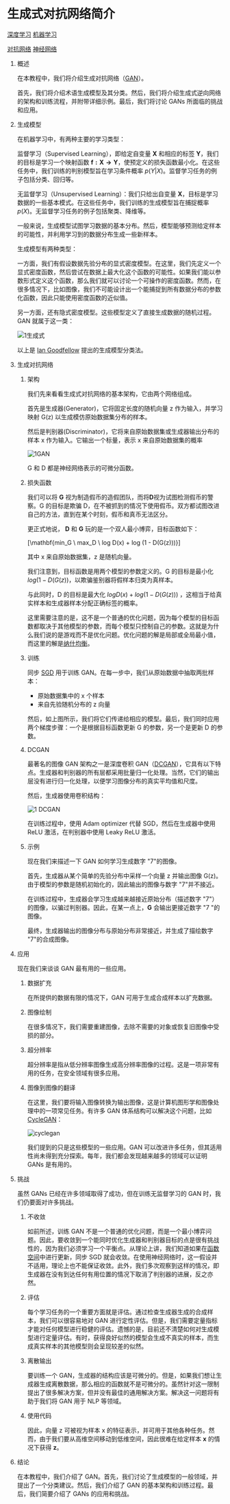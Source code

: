 # 生成式对抗网络简介

[深度学习](https://www.baeldung.com/cs/category/ai/deep-learning) [机器学习](https://www.baeldung.com/cs/category/ai/ml)

[对抗网络](https://www.baeldung.com/cs/tag/gan) [神经网络](https://www.baeldung.com/cs/tag/neural-networks)

1. 概述

    在本教程中，我们将介绍生成对抗网络（[GAN](https://www.baeldung.com/cs/ml-gan-data-augmentation)）。

    首先，我们将介绍术语生成模型及其分类。然后，我们将介绍生成式逆向网络的架构和训练流程，并附带详细示例。最后，我们将讨论 GANs 所面临的挑战和应用。

2. 生成模型

    在机器学习中，有两种主要的学习类型：

    监督学习（Supervised Learning），即给定自变量 $\mathbf{X}$ 和相应的标签 $\mathbf{Y}$，我们的目标是学习一个映射函数 $\mathbf{f: X \to Y}$，使预定义的损失函数最小化。在这些任务中，我们训练的判别模型旨在学习条件概率 $p(Y|X)$。监督学习任务的例子包括分类、回归等。

    无监督学习（Unsupervised Learning）：我们只给出自变量 $\mathbf{X}$，目标是学习数据的一些基本模式。在这些任务中，我们训练的生成模型旨在捕捉概率 $p(X)$。无监督学习任务的例子包括聚类、降维等。

    一般来说，生成模型试图学习数据的基本分布。然后，模型能够预测给定样本的可能性，并利用学习到的数据分布生成一些新样本。

    生成模型有两种类型：

    一方面，我们有假设数据先验分布的显式密度模型。在这里，我们先定义一个显式密度函数，然后尝试在数据上最大化这个函数的可能性。如果我们能以参数形式定义这个函数，那么我们就可以讨论一个可操作的密度函数。然而，在很多情况下，比如图像，我们不可能设计出一个能捕捉到所有数据分布的参数化函数，因此只能使用密度函数的近似值。

    另一方面，还有隐式密度模型。这些模型定义了直接生成数据的随机过程。GAN 就属于这一类：

    ![1生成式](pic/1_generative-1024x469.png)

    以上是 [Ian Goodfellow](https://www.iangoodfellow.com/) 提出的生成模型分类法。

3. 生成对抗网络

    1. 架构

        我们先来看看生成式对抗网络的基本架构，它由两个网络组成。

        首先是生成器(Generator)，它将固定长度的随机向量 z 作为输入，并学习映射 G(z) 以生成模仿原始数据集分布的样本。

        然后是判别器(Discriminator)，它将来自原始数据集或生成器输出分布的样本 x 作为输入。它输出一个标量，表示 x 来自原始数据集的概率

        ![1GAN](pic/1_gan-1024x352.png)

        G 和 D 都是神经网络表示的可微分函数。

    2. 损失函数

        我们可以将 $\mathbf{G}$ 视为制造假币的造假团队，而将$\mathbf{D}$视为试图检测假币的警察。G 的目标是欺骗 D，在不被抓到的情况下使用假币。双方都试图改进自己的方法，直到在某个时刻，假币和真币无法区分。

        更正式地说， $\mathbf{D}$ 和 $\mathbf{G}$ 玩的是一个双人最小博弈，目标函数如下：

        \[\mathbf{min_G \ max_D \ log D(x) + log (1 - D(G(z)))}\]

        其中 x 来自原始数据集，z 是随机向量。

        我们注意到，目标函数是用两个模型的参数定义的。G 的目标是最小化 $log (1 - D(G(z))$，以欺骗鉴别器将假样本归类为真样本。

        与此同时，D 的目标是最大化 $log D(x) + log (1 - D(G(z)))$ ，这相当于给真实样本和生成器样本分配正确标签的概率。

        这里需要注意的是，这不是一个普通的优化问题，因为每个模型的目标函数都取决于其他模型的参数，而每个模型只控制自己的参数。这就是为什么我们说的是游戏而不是优化问题。优化问题的解是局部或全局最小值，而这里的解是[纳什均衡](https://en.wikipedia.org/wiki/Nash_equilibrium)。

    3. 训练

        同步 [SGD](https://www.baeldung.com/cs/sgd-vs-backpropagation) 用于训练 GAN。在每一步中，我们从原始数据中抽取两批样本：

        - 原始数据集中的 x 个样本
        - 来自先验随机分布的 z 向量

        然后，如上图所示，我们将它们传递给相应的模型。最后，我们同时应用两个梯度步骤：一个是根据目标函数更新 G 的参数，另一个是更新 D 的参数。

    4. DCGAN

        最著名的图像 GAN 架构之一是深度卷积 GAN（[DCGAN](https://arxiv.org/abs/1511.06434)），它具有以下特点。生成器和判别器的所有层都采用批量归一化处理。当然，它们的输出层没有进行归一化处理，以便学习图像分布的真实平均值和尺度。

        然后，生成器使用卷积结构：

        ![1 DCGAN](pic/1_DCGAN.png)

        在训练过程中，使用 Adam optimizer 代替 SGD，然后在生成器中使用 ReLU 激活，在判别器中使用 Leaky ReLU 激活。

    5. 示例

        现在我们来描述一下 GAN 如何学习生成数字 "7"的图像。

        首先，生成器从某个简单的先验分布中采样一个向量 z 并输出图像 G(z)。由于模型的参数是随机初始化的，因此输出的图像与数字 "7"并不接近。

        在训练过程中，生成器会学习生成越来越接近原始分布（描述数字 "7"）的图像，以骗过判别器。因此，在某一点上，$\mathbf{G}$ 会输出更接近数字 "7 "的图像。

        最终，生成器输出的图像分布与原始分布非常接近，并生成了描绘数字 "7"的合成图像。

4. 应用

    现在我们来谈谈 GAN 最有用的一些应用。

    1. 数据扩充

        在所提供的数据有限的情况下，GAN 可用于生成合成样本以扩充数据。

    2. 图像绘制

        在很多情况下，我们需要重建图像，去除不需要的对象或恢复旧图像中受损的部分。

    3. 超分辨率

        超分辨率是指从低分辨率图像生成高分辨率图像的过程。这是一项非常有用的任务，在安全领域有很多应用。

    4. 图像到图像的翻译

        在这里，我们要将输入图像转换为输出图像，这是计算机图形学和图像处理中的一项常见任务。有许多 GAN 体系结构可以解决这个问题，比如 [CycleGAN](https://junyanz.github.io/CycleGAN/)：

        ![cyclegan](pic/1_cyclegan.png)

        我们提到的只是这些模型的一些应用。GAN 可以改进许多任务，但其适用性尚未得到充分探索。每年，我们都会发现越来越多的领域可以证明 GANs 是有用的。

5. 挑战

    虽然 GANs 已经在许多领域取得了成功，但在训练无监督学习的 GAN 时，我们仍要面对许多挑战。

    1. 不收敛

        如前所述，训练 GAN 不是一个普通的优化问题，而是一个最小博弈问题。因此，要收敛到一个能同时优化生成器和判别器目标的点是很有挑战性的，因为我们必须学习一个平衡点。从理论上讲，我们知道如果在[函数空间](https://en.wikipedia.org/wiki/Function_space)中进行更新，同步 SGD 就会收敛。在使用神经网络时，这一假设并不适用，理论上也不能保证收敛。此外，我们多次观察到这样的情况，即生成器在没有到达任何有用位置的情况下取消了判别器的进展，反之亦然。

    2. 评估

        每个学习任务的一个重要方面就是评估。通过检查生成器生成的合成样本，我们可以很容易地对 GAN 进行定性评估。但是，我们需要定量指标才能对任何模型进行稳健的评估。遗憾的是，目前还不清楚如何对生成模型进行定量评估。有时，获得良好似然的模型会生成不真实的样本，而生成真实样本的其他模型则会呈现较差的似然。

    3. 离散输出

        要训练一个 GAN，生成器的结构应该是可微分的。但是，如果我们想让生成器生成离散数据，那么相应的函数就不是可微分的。虽然针对这一限制提出了很多解决方案，但并没有最佳的通用解决方案。解决这一问题将有助于我们将 GAN 用于 NLP 等领域。

    4. 使用代码

        因此，向量 z 可被视为样本 x 的特征表示，并可用于其他各种任务。然而，由于我们要从高维空间移动到低维空间，因此很难在给定样本 $\mathbf{x}$ 的情况下获得 $\mathbf{z}$。

6. 结论

    在本教程中，我们介绍了 GAN。首先，我们讨论了生成模型的一般领域，并提出了一个分类建议。然后，我们介绍了 GAN 的基本架构和训练过程。最后，我们简要介绍了 GANs 的应用和挑战。
